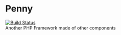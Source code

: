 # Penny
[![Build Status](https://travis-ci.org/gianarb/groot.svg)](https://travis-ci.org/gianarb/groot)  
Another PHP Framework made of other components

